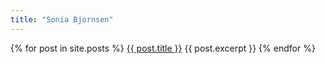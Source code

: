 ```yaml
---
title: "Sonia Bjornsen"
---
```


{% for post in site.posts %}
  <a href="{{ site.url }}{{ post.url }}">{{ post.title }}</a>
  <time datetime="{{ post.date }}"></time>
  {{ post.excerpt }}
{% endfor %}
